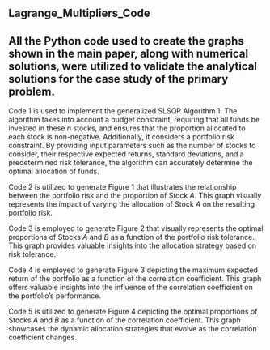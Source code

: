 ## Lagrange_Multipliers_Code
All the Python code used to create the graphs shown in the main paper, along with numerical solutions, were utilized to validate the analytical solutions for the case study of the primary problem.
------------------------------------------------------------------------------------------------------

Code 1 is used to implement the generalized SLSQP Algorithm 1. The algorithm takes into account a budget constraint, requiring that all funds be invested in these _n_ stocks, and ensures that the proportion allocated to each stock is non-negative. Additionally, it considers a portfolio risk constraint. By providing input parameters such as the number of stocks to consider, their respective expected returns, standard deviations, and a predetermined risk tolerance, the algorithm can accurately determine the optimal allocation of funds.

Code 2 is utilized to generate Figure 1 that illustrates the relationship between the portfolio risk and the proportion of Stock _A_. This graph visually represents the impact of varying the allocation of Stock _A_ on the resulting portfolio risk.

Code 3 is employed to generate Figure 2 that visually represents the optimal proportions of Stocks _A_ and _B_ as a function of the portfolio risk tolerance. This graph provides valuable insights into the allocation strategy based on risk tolerance.

Code 4 is employed to generate Figure 3 depicting the maximum expected return of the portfolio  as a function of the correlation coefficient. This graph offers valuable insights into the influence of the correlation coefficient on the portfolio’s performance.

Code 5 is utilized to generate Figure 4 depicting the optimal proportions of Stocks _A_ and _B_ as a function of the correlation coefficient. This graph showcases the dynamic allocation strategies that evolve as the correlation coefficient changes.
